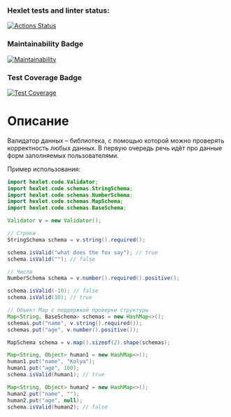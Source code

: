 ### Hexlet tests and linter status:
[![Actions Status](https://github.com/itechnik-swd/java-project-78/actions/workflows/hexlet-check.yml/badge.svg)](https://github.com/itechnik-swd/java-project-78/actions)

### Maintainability Badge
[![Maintainability](https://api.codeclimate.com/v1/badges/ff0c8bf2d60c6de556b1/maintainability)](https://codeclimate.com/github/itechnik-swd/java-project-78/maintainability)

### Test Coverage Badge
[![Test Coverage](https://api.codeclimate.com/v1/badges/ff0c8bf2d60c6de556b1/test_coverage)](https://codeclimate.com/github/itechnik-swd/java-project-78/test_coverage)

# Описание
Валидатор данных – библиотека, с помощью которой можно проверять корректность любых данных.
В первую очередь речь идёт про данные форм заполняемых пользователями.

Пример использования:
```java
import hexlet.code.Validator;
import hexlet.code.schemas.StringSchema;
import hexlet.code.schemas.NumberSchema;
import hexlet.code.schemas.MapSchema;
import hexlet.code.schemas.BaseSchema;

Validator v = new Validator();

// Строки
StringSchema schema = v.string().required();

schema.isValid("what does the fox say"); // true
schema.isValid(""); // false

// Числа
NumberSchema schema = v.number().required().positive();

schema.isValid(-10); // false
schema.isValid(10); // true

// Объект Map с поддержкой проверки структуры
Map<String, BaseSchema> schemas = new HashMap<>();
schemas.put("name", v.string().required());
schemas.put("age", v.number().positive());

MapSchema schema = v.map().sizeof(2).shape(schemas);

Map<String, Object> human1 = new HashMap<>();
human1.put("name", "Kolya");
human1.put("age", 100);
schema.isValid(human1); // true

Map<String, Object> human2 = new HashMap<>();
human2.put("name", "");
human2.put("age", null);
schema.isValid(human2); // false
```